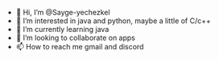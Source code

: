 - 👋 Hi, I’m @Sayge-yechezkel
- 👀 I’m interested in java and python, maybe a little of C/c++     
- 🌱 I’m currently learning java
- 💞️ I’m looking to collaborate on apps
- 📫 How to reach me gmail and discord 

<!---
Sayge-yechezkel/Sayge-yechezkel is a ✨ special ✨ repository because its `README.md` (this file) appears on your GitHub profile.
You can click the Preview link to take a look at your changes.
--->
